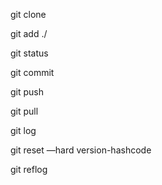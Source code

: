 git clone

git add ./

git status

git commit

git push

git pull

git log

git reset —hard version-hashcode

git reflog

